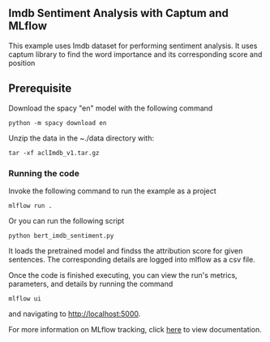 ## Imdb Sentiment Analysis with Captum and MLflow

This example uses Imdb dataset for performing sentiment analysis. It uses captum library to find the word importance 
and its corresponding score and position

## Prerequisite

Download the spacy "en" model with the following command

`python -m spacy download en`

Unzip the data in the ~./data directory with:

```tar -xf aclImdb_v1.tar.gz```

### Running the code
Invoke the following command to run the example as a project

```mlflow run .```

Or you can run the following script

```
python bert_imdb_sentiment.py
```

It loads the pretrained model and findss the attribution score for given sentences. The corresponding details
are logged into mlflow as a csv file. 

Once the code is finished executing, you can view the run's metrics, parameters, and details by running the command

```
mlflow ui
```

and navigating to [http://localhost:5000](http://localhost:5000).

For more information on MLflow tracking, click [here](https://www.mlflow.org/docs/latest/tracking.html#mlflow-tracking) to view documentation.


